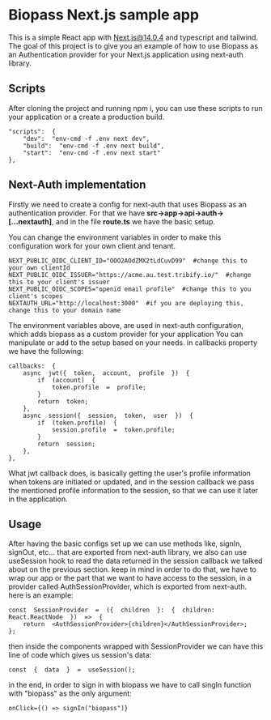 # Biopass Next.js sample app

This is a simple React app with Next.js@14.0.4 and typescript and tailwind.
The goal of this project is to give you an example of how to use Biopass as an Authentication provider for your Next.js application using next-auth library.

## Scripts

After cloning the project and running npm i, you can use these scripts to run your application or a create a production build.

    "scripts":  {
        "dev":  "env-cmd -f .env next dev",
        "build":  "env-cmd -f .env next build",
        "start":  "env-cmd -f .env next start"
    },

## Next-Auth implementation

Firstly we need to create a config for next-auth that uses Biopass as an authentication provider. For that we have **src->app->api->auth->[...nextauth]**,
and in the file **route.ts** we have the basic setup.

You can change the environment variables in order to make this configuration work for your own client and tenant.

    NEXT_PUBLIC_OIDC_CLIENT_ID="OOO2AOdZMX2tLdCuvD99"  #change this to your own clientId
    NEXT_PUBLIC_OIDC_ISSUER="https://acme.au.test.tribify.io/"  #change this to your client's issuer
    NEXT_PUBLIC_OIDC_SCOPES="openid email profile"  #change this to you client's scopes
    NEXTAUTH_URL="http://localhost:3000"  #if you are deploying this, change this to your domain name

The environment variables above, are used in next-auth configuration, which adds biopass as a custom provider for your application
You can manipulate or add to the setup based on your needs. in callbacks property we have the following:

    callbacks:  {
        async  jwt({  token,  account,  profile  })  {
    	    if  (account)  {
    		    token.profile  =  profile;
    	    }
    	    return  token;
        },
        async  session({  session,  token,  user  })  {
    	    if  (token.profile)  {
    		    session.profile  =  token.profile;
    	    }
    	    return  session;
        },
    },

What jwt callback does, is basically getting the user's profile information when tokens are initiated or updated, and in the session callback we pass the mentioned profile information to the session, so that we can use it later in the application.

## Usage

After having the basic configs set up we can use methods like, signIn, signOut, etc... that are exported from next-auth library, we also can use useSession hook to read the data returned in the session callback we talked about on the previous section. keep in mind in order to do that, we have to wrap our app or the part that we want to have access to the session, in a provider called AuthSessionProvider, which is exported from next-auth.
here is an example:

    const  SessionProvider  =  ({  children  }:  {  children:  React.ReactNode  })  =>  {
        return  <AuthSessionProvider>{children}</AuthSessionProvider>;
    };

then inside the components wrapped with SessionProvider we can have this line of code which gives us session's data:

    const  {  data  }  =  useSession();

in the end, in order to sign in with biopass we have to call singIn function with "biopass" as the only argument:

    onClick={() => signIn("biopass")}
